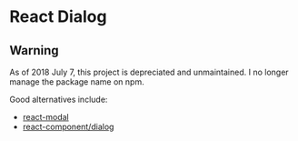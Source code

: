 # React Dialog

## Warning

As of 2018 July 7, this project is depreciated and unmaintained. I no longer manage the package name on npm.

Good alternatives include:
- [react-modal](https://github.com/reactjs/react-modal)
- [react-component/dialog](https://github.com/react-component/dialog)
